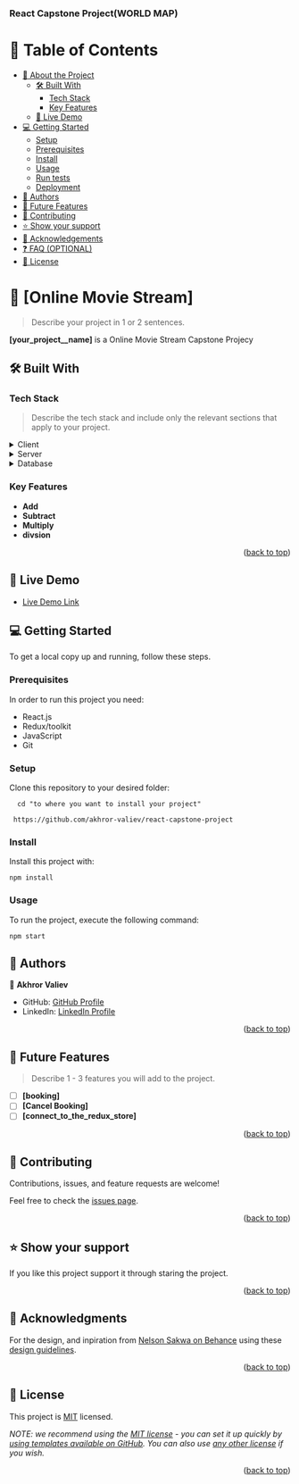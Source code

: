 <a name="readme-top"></a>

<!--
HOW TO USE:
This is an example of how you may give instructions on setting up your project locally.

Modify this file to match your project and remove sections that don't apply.

REQUIRED SECTIONS:
- Table of Contents
- About the Project
  - Built With
  - Live Demo
- Getting Started
- Authors
- Future Features
- Contributing
- Show your support
- Acknowledgements
- License

OPTIONAL SECTIONS:
- FAQ

After you're finished please remove all the comments and instructions!
-->


  <h3><b>React Capstone Project(WORLD MAP)</b></h3>

</div>

<!-- TABLE OF CONTENTS -->

# 📗 Table of Contents

- [📖 About the Project](#about-project)
  - [🛠 Built With](#built-with)
    - [Tech Stack](#tech-stack)
    - [Key Features](#key-features)
  - [🚀 Live Demo](https://vocal-hotteok-4641dc.netlify.app/)
- [💻 Getting Started](#getting-started)
  - [Setup](#setup)
  - [Prerequisites](#prerequisites)
  - [Install](#install)
  - [Usage](#usage)
  - [Run tests](#run-tests)
  - [Deployment](#triangular_flag_on_post-deployment)
- [👥 Authors](#authors)
- [🔭 Future Features](#future-features)
- [🤝 Contributing](#contributing)
- [⭐️ Show your support](#support)
- [🙏 Acknowledgements](#acknowledgements)
- [❓ FAQ (OPTIONAL)](#faq)
- [📝 License](#license)

<!-- PROJECT DESCRIPTION -->

# 📖 [Online Movie Stream] <a name="about-project"></a>

> Describe your project in 1 or 2 sentences.

**[your_project__name]** is a Online Movie Stream Capstone Projecy

## 🛠 Built With <a name="built-with"></a>

### Tech Stack <a name="tech-stack"></a>

> Describe the tech stack and include only the relevant sections that apply to your project.

<details>
  <summary>Client</summary>
  <ul>
    <li><a href="https://reactjs.org/">React.js</a></li>
  </ul>
</details>

<details>
  <summary>Server</summary>
  <ul>
    <li><a href="https://expressjs.com/">Express.js</a></li>
  </ul>
</details>

<details>
<summary>Database</summary>
  <ul>
    <li><a href="https://www.postgresql.org/">PostgreSQL</a></li>
  </ul>
</details>

<!-- Features -->

### Key Features <a name="key-features" />

- **Add**
- **Subtract**
- **Multiply**
- **divsion**

<p align="right">(<a href="#readme-top">back to top</a>)</p>

## 🚀 Live Demo <a name="live-demo" />

- [Live Demo Link](https://merry-sopapillas-1c5ebb.netlify.app/)

## 💻 Getting Started <a name="getting-started" />

To get a local copy up and running, follow these steps.

### Prerequisites

In order to run this project you need:

- React.js
- Redux/toolkit
- JavaScript
- Git

### Setup

Clone this repository to your desired folder:

```
  cd "to where you want to install your project"

 https://github.com/akhror-valiev/react-capstone-project
```

### Install

Install this project with:

```
npm install
```

### Usage

To run the project, execute the following command:

```
npm start
```

## 👥 Authors <a name="authors" />

👤 **Akhror Valiev**

- GitHub: [GitHub Profile](https://github.com/akhror-valiev)
- LinkedIn: [LinkedIn Profile](https://www.linkedin.com/in/oshie/)


<p align="right">(<a href="#readme-top">back to top</a>)</p>
<!-- FUTURE FEATURES -->

## 🔭 Future Features <a name="future-features"></a>

> Describe 1 - 3 features you will add to the project.

- [ ] **[booking]**
- [ ] **[Cancel Booking]**
- [ ] **[connect_to_the_redux_store]**

<p align="right">(<a href="#readme-top">back to top</a>)</p>

## 🤝 Contributing <a name="contributing" />

Contributions, issues, and feature requests are welcome!

Feel free to check the [issues page](../../issues/).

<p align="right">(<a href="#readme-top">back to top</a>)</p>

## ⭐️ Show your support <a name="support" />

If you like this project support it through staring the project.

<p align="right">(<a href="#readme-top">back to top</a>)</p>

## 🙏 Acknowledgments <a name="acknowledgements" />

For the design, and inpiration from [Nelson Sakwa on Behance](https://www.behance.net/sakwadesignstudio) using these [design guidelines](https://www.behance.net/gallery/31579789/Ballhead-App-(Free-PSDs)).

<p align="right">(<a href="#readme-top">back to top</a>)</p>

<!-- LICENSE -->

## 📝 License <a name="license"></a>

This project is [MIT](./LICENSE) licensed.

_NOTE: we recommend using the [MIT license](https://choosealicense.com/licenses/mit/) - you can set it up quickly by [using templates available on GitHub](https://docs.github.com/en/communities/setting-up-your-project-for-healthy-contributions/adding-a-license-to-a-repository). You can also use [any other license](https://choosealicense.com/licenses/) if you wish._

<p align="right">(<a href="#readme-top">back to top</a>)</p>

